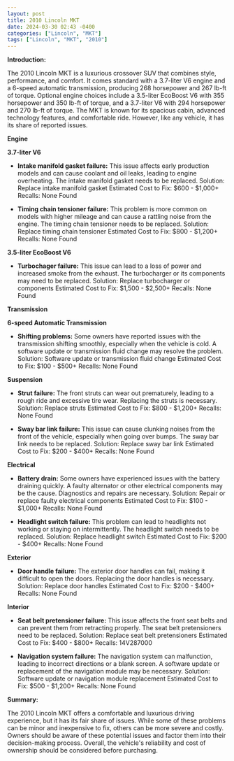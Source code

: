 ```yaml
---
layout: post
title: 2010 Lincoln MKT
date: 2024-03-30 02:43 -0400
categories: ["Lincoln", "MKT"]
tags: ["Lincoln", "MKT", "2010"]
---
```

**Introduction:**

The 2010 Lincoln MKT is a luxurious crossover SUV that combines style, performance, and comfort. It comes standard with a 3.7-liter V6 engine and a 6-speed automatic transmission, producing 268 horsepower and 267 lb-ft of torque. Optional engine choices include a 3.5-liter EcoBoost V6 with 355 horsepower and 350 lb-ft of torque, and a 3.7-liter V6 with 294 horsepower and 270 lb-ft of torque. The MKT is known for its spacious cabin, advanced technology features, and comfortable ride. However, like any vehicle, it has its share of reported issues.

**Engine**

**3.7-liter V6**

* **Intake manifold gasket failure:** This issue affects early production models and can cause coolant and oil leaks, leading to engine overheating. The intake manifold gasket needs to be replaced.
Solution: Replace intake manifold gasket
Estimated Cost to Fix: $600 - $1,000+
Recalls: None Found

* **Timing chain tensioner failure:** This problem is more common on models with higher mileage and can cause a rattling noise from the engine. The timing chain tensioner needs to be replaced.
Solution: Replace timing chain tensioner
Estimated Cost to Fix: $800 - $1,200+
Recalls: None Found

**3.5-liter EcoBoost V6**

* **Turbochager failure:** This issue can lead to a loss of power and increased smoke from the exhaust. The turbocharger or its components may need to be replaced.
Solution: Replace turbocharger or components
Estimated Cost to Fix: $1,500 - $2,500+
Recalls: None Found

**Transmission**

**6-speed Automatic Transmission**

* **Shifting problems:** Some owners have reported issues with the transmission shifting smoothly, especially when the vehicle is cold. A software update or transmission fluid change may resolve the problem.
Solution: Software update or transmission fluid change
Estimated Cost to Fix: $100 - $500+
Recalls: None Found

**Suspension**

* **Strut failure:** The front struts can wear out prematurely, leading to a rough ride and excessive tire wear. Replacing the struts is necessary.
Solution: Replace struts
Estimated Cost to Fix: $800 - $1,200+
Recalls: None Found

* **Sway bar link failure:** This issue can cause clunking noises from the front of the vehicle, especially when going over bumps. The sway bar link needs to be replaced.
Solution: Replace sway bar link
Estimated Cost to Fix: $200 - $400+
Recalls: None Found

**Electrical**

* **Battery drain:** Some owners have experienced issues with the battery draining quickly. A faulty alternator or other electrical components may be the cause. Diagnostics and repairs are necessary.
Solution: Repair or replace faulty electrical components
Estimated Cost to Fix: $100 - $1,000+
Recalls: None Found

* **Headlight switch failure:** This problem can lead to headlights not working or staying on intermittently. The headlight switch needs to be replaced.
Solution: Replace headlight switch
Estimated Cost to Fix: $200 - $400+
Recalls: None Found

**Exterior**

* **Door handle failure:** The exterior door handles can fail, making it difficult to open the doors. Replacing the door handles is necessary.
Solution: Replace door handles
Estimated Cost to Fix: $200 - $400+
Recalls: None Found

**Interior**

* **Seat belt pretensioner failure:** This issue affects the front seat belts and can prevent them from retracting properly. The seat belt pretensioners need to be replaced.
Solution: Replace seat belt pretensioners
Estimated Cost to Fix: $400 - $800+
Recalls: 14V287000

* **Navigation system failure:** The navigation system can malfunction, leading to incorrect directions or a blank screen. A software update or replacement of the navigation module may be necessary.
Solution: Software update or navigation module replacement
Estimated Cost to Fix: $500 - $1,200+
Recalls: None Found

**Summary:**

The 2010 Lincoln MKT offers a comfortable and luxurious driving experience, but it has its fair share of issues. While some of these problems can be minor and inexpensive to fix, others can be more severe and costly. Owners should be aware of these potential issues and factor them into their decision-making process. Overall, the vehicle's reliability and cost of ownership should be considered before purchasing.
